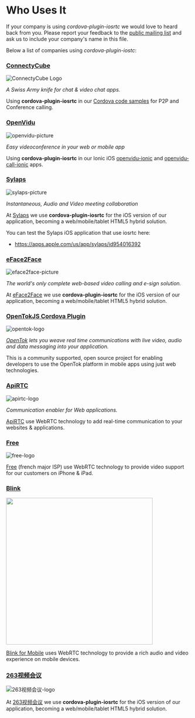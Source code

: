 # Who Uses It

If your company is using *cordova-plugin-iosrtc* we would love to heard back from you. Please report your feedback to the [public mailing list](https://groups.google.com/forum/?hl=es#!forum/cordova-plugin-iosrtc) and ask us to include your company's name in this file.

Below a list of companies using *cordova-plugin-iostc*:

### [ConnectyCube](https://connectycube.com)

![ConnectyCube Logo](https://connectycube.com/imgs/connectycube_logo_with_text.png)

*A Swiss Army knife for chat & video chat apps.*

Using **cordova-plugin-iosrtc** in our [Cordova сode samples](https://developers.connectycube.com/cordova/code-samples) for P2P and Conference calling.

### [OpenVidu](https://openvidu.io)

![openvidu-picture](https://openvidu.io/img/logos/openvidu_vert_grey_bg_transp_cropped.png)

*Easy videoconference in your web or mobile app*

Using **cordova-plugin-iosrtc** in our Ionic iOS [openvidu-ionic](https://openvidu.io/docs/tutorials/openvidu-ionic/) and [openvidu-call-ionic](https://openvidu.io/docs/demos/openvidu-call-ionic/) apps.

### [Sylaps](https://sylaps.com)

![sylaps-picture](https://raw.githubusercontent.com/cordova-rtc/cordova-plugin-iosrtc/master/art/sylaps-picture.png)

*Instantaneous, Audio and Video meeting collaboration*

At [Sylaps](https://sylaps.com) we use **cordova-plugin-iosrtc** for the iOS version of our application, becoming a web/mobile/tablet HTML5 hybrid solution.

You can test the Sylaps iOS application that use iosrtc here:
- https://apps.apple.com/us/app/sylaps/id954016392

### [eFace2Face](https://eface2face.com)

![eface2face-picture](https://raw.githubusercontent.com/cordova-rtc/cordova-plugin-iosrtc/master/art/eface2face-picture.jpg)

*The world's only complete web-based video calling and e-sign solution.*

At [eFace2Face](https://eface2face.com) we use **cordova-plugin-iosrtc** for the iOS version of our application, becoming a web/mobile/tablet HTML5 hybrid solution.

### [OpenTokJS Cordova Plugin](https://github.com/aoberoi/cordova-plugin-opentokjs)

![opentok-logo](https://static.opentok.com/img/press/logo_opentok_registered.png)

*[OpenTok](https://tokbox.com/platform) lets you weave real time communications with live video, audio and data messaging into your application.*

This is a community supported, open source project for enabling developers to use the OpenTok platform in mobile apps using just web technologies.


### [ApiRTC](http://apirtc.com)

![apirtc-logo](https://avatars3.githubusercontent.com/u/7846822?v=3&s=200)

*Communication enabler for Web applications.*

[ApiRTC](http://apirtc.com) use WebRTC technology to add real-time communication to your websites & applications.


### [Free](https://assistance.free.fr/facetofree/)

![free-logo](http://free.fr/assistance/img/logo.png)

[Free](https://assistance.free.fr/facetofree/) (french major ISP) use WebRTC technology to provide video support for our customers on iPhone & iPad.


### [Blink](http://icanblink.com)

<img src="https://blink.sipthor.net/blink-ipad.jpg" width="400"/>

[Blink for Mobile](https://itunes.apple.com/us/app/blink-for-mobile/id1100356948?ls=1&mt=8) uses WebRTC technology to provide a rich audio and video
experience on mobile devices.

### [263视频会议](https://www.263.net/263/videoConference/)

![263视频会议-logo](https://www.263.net/r/cms/www/web2018/img/download-icon-videomeet.png)

At [263视频会议](https://apps.apple.com/cn/app/263%E8%A7%86%E9%A2%91%E4%BC%9A%E8%AE%AE/id1361487536) we use **cordova-plugin-iosrtc** for the iOS version of our application, becoming a web/mobile/tablet HTML5 hybrid solution.

